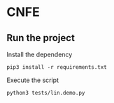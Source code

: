 # CNFE

## Run the project

Install the dependency

```
pip3 install -r requirements.txt
```

Execute the script

```
python3 tests/lin.demo.py
```
